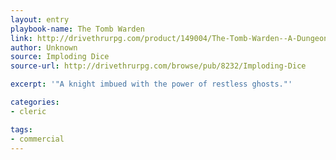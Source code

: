 ```yaml
---
layout: entry
playbook-name: The Tomb Warden
link: http://drivethrurpg.com/product/149004/The-Tomb-Warden--A-Dungeon-World-Playbook
author: Unknown
source: Imploding Dice
source-url: http://drivethrurpg.com/browse/pub/8232/Imploding-Dice

excerpt: '"A knight imbued with the power of restless ghosts."'

categories:
- cleric

tags:
- commercial
---
```

